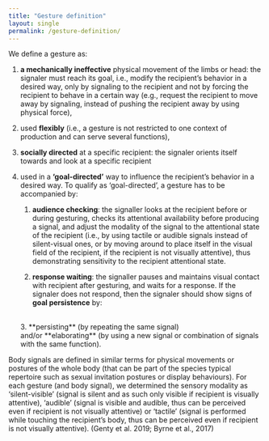 ```yaml
---
title: "Gesture definition"
layout: single
permalink: /gesture-definition/
---
```



We define a gesture as:
  1. **a mechanically ineffective** physical movement of the limbs or head: the signaler must reach its goal, i.e., modify the recipient’s behavior in a desired way, only by signaling to the recipient and not by forcing the recipient to behave in a certain way (e.g., request the recipient to move away by signaling, instead of pushing the recipient away by using physical force),   
  2. used **flexibly** (i.e., a gesture is not restricted to one context of production and can serve several functions),
  3. **socially directed** at a specific recipient: the signaler orients itself towards and look at a specific recipient
  4. used in a **‘goal-directed’** way to influence the recipient’s behavior in a desired way. To qualify as ‘goal-directed’, a gesture has to be accompanied by: <br>

      1. **audience checking**: the signaller looks at the recipient before or during gesturing, checks its attentional availability before producing a signal, and adjust the modality of the signal to the attentional state of the recipient (i.e., by using tactile or audible signals instead of silent-visual ones, or by moving around to place itself in the visual field of the recipient, if the recipient is not visually attentive), thus demonstrating sensitivity to the recipient attentional state.<br>

      2. **response waiting**: the signaller pauses and maintains visual contact with recipient after gesturing, and waits for a response. If the signaler does not respond, then the signaler should show signs of **goal persistence** by:
      <br>
      3. **persisting** (by repeating the same signal) and/or **elaborating** (by using a new signal or combination of signals with the same function).<br>


Body signals are defined in similar terms for physical movements or postures of the whole body (that can be part of the species typical repertoire such as sexual invitation postures or display behaviours). For each gesture (and body signal), we determined the sensory modality as ‘silent-visible’ (signal is silent and as such only visible if recipient is visually attentive), ‘audible’ (signal is visible and audible, thus can be perceived even if recipient is not visually attentive) or ‘tactile’ (signal is performed while touching the recipient’s body, thus can be perceived even if recipient is not visually attentive). (Genty et al. 2019; Byrne et al., 2017)
